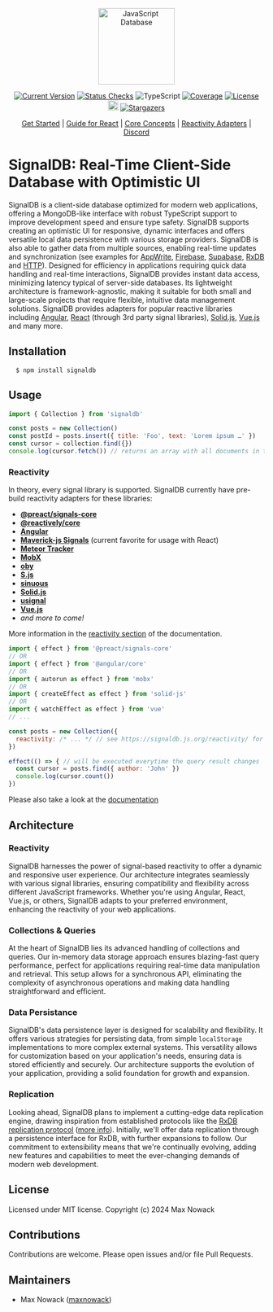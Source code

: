 <p align="center">
  <a href="#">
    <img src="./docs/public/logo.svg" width="150px" alt="JavaScript Database" />
  </a>
</p>

<p align="center">
  <a href="https://github.com/maxnowack/signaldb/releases"><img src="https://img.shields.io/github/v/release/maxnowack/signaldb?include_prereleases&label=version&sort=semver" alt="Current Version" /></a>
  <a href="https://github.com/maxnowack/signaldb/actions"><img src="https://img.shields.io/github/checks-status/maxnowack/signaldb/main" alt="Status Checks" /></a>
  <img src="https://img.shields.io/npm/types/signaldb" alt="TypeScript" />
  <a href="https://app.codecov.io/gh/maxnowack/signaldb"><img src="https://img.shields.io/codecov/c/github/maxnowack/signaldb" alt="Coverage" /></a>
  <a href="https://github.com/maxnowack/signaldb/blob/main/LICENSE"><img src="https://img.shields.io/github/license/maxnowack/signaldb" alt="License" /></a>
  <a href="https://discord.gg/MB4ZGJX7"><img height=20 src="https://img.shields.io/discord/1277179248725200937" /></a>
  <a href="https://github.com/maxnowack/signaldb/stargazers"><img src="https://img.shields.io/github/stars/maxnowack/signaldb" alt="Stargazers" /></a>
</p>

<p align="center">
   <a href="https://signaldb.js.org/getting-started/">Get Started</a> |
   <a href="https://signaldb.js.org/guides/react/">Guide for React</a> |
   <a href="https://signaldb.js.org/core-concepts/">Core Concepts</a> |
   <a href="https://signaldb.js.org/reactivity/">Reactivity Adapters</a> |
   <a href="https://discord.com/invite/VU53p7uQcE">Discord</a>
<p>

# SignalDB: Real-Time Client-Side Database with Optimistic UI

SignalDB is a client-side database optimized for modern web applications, offering a MongoDB-like interface with robust TypeScript support to improve development speed and ensure type safety. SignalDB supports creating an optimistic UI for responsive, dynamic interfaces and offers versatile local data persistence with various storage providers. SignalDB is also able to gather data from multiple sources, enabling real-time updates and synchronization (see examples for [AppWrite](https://github.com/maxnowack/signaldb/tree/main/examples/appwrite), [Firebase](https://github.com/maxnowack/signaldb/tree/main/examples/firebase), [Supabase](https://github.com/maxnowack/signaldb/tree/main/examples/supabase), [RxDB](https://github.com/maxnowack/signaldb/tree/main/examples/rxdb) and [HTTP](https://github.com/maxnowack/signaldb/tree/main/examples/replication-http)).
Designed for efficiency in applications requiring quick data handling and real-time interactions, SignalDB provides instant data access, minimizing latency typical of server-side databases. Its lightweight architecture is framework-agnostic, making it suitable for both small and large-scale projects that require flexible, intuitive data management solutions. SignalDB provides adapters for popular reactive libraries including [Angular](https://signaldb.js.org/reactivity/angular/), [React](https://signaldb.js.org/guides/react/) (through 3rd party signal libraries), [Solid.js](https://signaldb.js.org/reactivity/solidjs/), [Vue.js](https://signaldb.js.org/reactivity/vue/) and many more.

## Installation

````
  $ npm install signaldb
````

## Usage

```js
import { Collection } from 'signaldb'

const posts = new Collection()
const postId = posts.insert({ title: 'Foo', text: 'Lorem ipsum …' })
const cursor = collection.find({})
console.log(cursor.fetch()) // returns an array with all documents in the collection
```

### Reactivity
In theory, every signal library is supported. SignalDB currently have pre-build reactivity adapters for these libraries:
* [**@preact/signals-core**](https://signaldb.js.org/reactivity/preact-signals/)
* [**@reactively/core**](https://signaldb.js.org/reactivity/reactively/)
* [**Angular**](https://signaldb.js.org/reactivity/angular/)
* [**Maverick-js Signals**](https://signaldb.js.org/reactivity/maverickjs/) (current favorite for usage with React)
* [**Meteor Tracker**](https://signaldb.js.org/reactivity/meteor-tracker/)
* [**MobX**](https://signaldb.js.org/reactivity/mobx/)
* [**oby**](https://signaldb.js.org/reactivity/oby/)
* [**S.js**](https://signaldb.js.org/reactivity/s-js/)
* [**sinuous**](https://signaldb.js.org/reactivity/sinuous/)
* [**Solid.js**](https://signaldb.js.org/reactivity/solidjs/)
* [**usignal**](https://signaldb.js.org/reactivity/usignal/)
* [**Vue.js**](https://signaldb.js.org/reactivity/vue/)
* *and more to come!*

More information in the [reactivity section](https://signaldb.js.org/reactivity/) of the documentation.

```js
import { effect } from '@preact/signals-core'
// OR
import { effect } from '@angular/core'
// OR
import { autorun as effect } from 'mobx'
// OR
import { createEffect as effect } from 'solid-js'
// OR
import { watchEffect as effect } from 'vue'
// ...

const posts = new Collection({
  reactivity: /* ... */ // see https://signaldb.js.org/reactivity/ for reactivity adapters for your favorite library,
})

effect(() => { // will be executed everytime the query result changes
  const cursor = posts.find({ author: 'John' })
  console.log(cursor.count())
})

```

Please also take a look at the [documentation](https://signaldb.js.org)

## Architecture

### Reactivity

SignalDB harnesses the power of signal-based reactivity to offer a dynamic and responsive user experience. Our architecture integrates seamlessly with various signal libraries, ensuring compatibility and flexibility across different JavaScript frameworks. Whether you're using Angular, React, Vue.js, or others, SignalDB adapts to your preferred environment, enhancing the reactivity of your web applications.

### Collections & Queries

At the heart of SignalDB lies its advanced handling of collections and queries. Our in-memory data storage approach ensures blazing-fast query performance, perfect for applications requiring real-time data manipulation and retrieval. This setup allows for a synchronous API, eliminating the complexity of asynchronous operations and making data handling straightforward and efficient.

### Data Persistance

SignalDB's data persistence layer is designed for scalability and flexibility. It offers various strategies for persisting data, from simple `localStorage` implementations to more complex external systems. This versatility allows for customization based on your application's needs, ensuring data is stored efficiently and securely. Our architecture supports the evolution of your application, providing a solid foundation for growth and expansion.

### Replication

Looking ahead, SignalDB plans to implement a cutting-edge data replication engine, drawing inspiration from established protocols like the [RxDB replication protocol](https://rxdb.info/replication.html) ([more info](https://github.com/pubkey/rxdb/issues/3883)). Initially, we'll offer data replication through a persistence interface for RxDB, with further expansions to follow. Our commitment to extensibility means that we're continually evolving, adding new features and capabilities to meet the ever-changing demands of modern web development.

## License
Licensed under MIT license. Copyright (c) 2024 Max Nowack

## Contributions
Contributions are welcome. Please open issues and/or file Pull Requests.

## Maintainers
- Max Nowack ([maxnowack](https://github.com/maxnowack))

